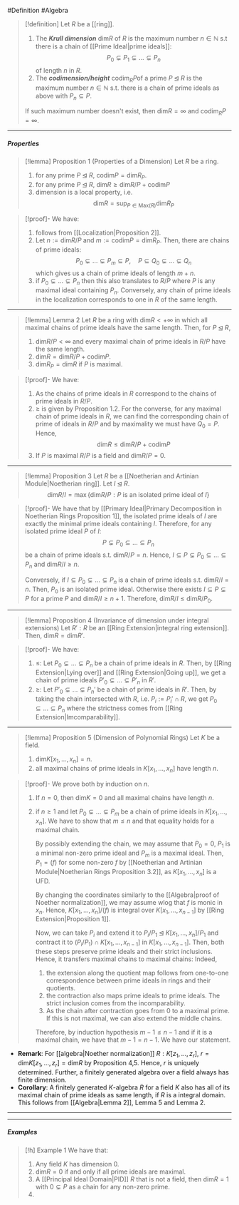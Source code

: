 #Definition #Algebra 

> [!definition]
> Let $R$ be a [[ring]].
> 1. The ***Krull dimension*** $\text{dim}R$ of $R$ is the maximum number $n\in\mathbb{N}$ s.t there is a chain of [[Prime Ideal|prime ideals]]: $$P_{0}\subsetneq P_{1}\subsetneq\dots \subsetneq P_{n}$$of length $n$ in $R$. 
> 2. The ***codimension/height*** $\text{codim}_{R}P$of a prime $P\unlhd R$ is the maximum number $n\in \mathbb{N}$ s.t. there is a chain of prime ideals as above with $P_{n}\subseteq P$.
> 
> If such maximum number doesn't exist, then $\text{dim}R=\infty$ and $\text{codim}_{R}P=\infty$.
---
##### Properties
> [!lemma] Proposition 1 (Properties of a Dimension)
> Let $R$ be a ring.
> 1. for any prime $P\unlhd R$, $\text{codim}P=\text{dim}R_{P}$.
> 2. for any prime $P\unlhd R$, $\text{dim}R\geq \text{dim}R / P+\text{codim}P$
> 3. dimension is a local property, i.e. $$\text{dim}R=\sup_{P\in \text{Max}(R)}\text{dim}R_{P}$$

> [!proof]-
> We have:
> 1. follows from [[Localization|Proposition 2]].
> 2. Let $n:= \text{dim}R/P$ and $m:=\text{codim}P=\text{dim}R_{P}$. Then, there are chains of prime ideals: $$P_{0}\subsetneq\dots \subsetneq P_{m}\subseteq P,\quad P\subseteq Q_{0}\subsetneq\dots \subsetneq Q_{n}$$which gives us a chain of prime ideals of length $m+n$.
> 3. if $P_{0}\subsetneq \dots \subsetneq P_{n}$ then this also translates to $R / P$ where $P$ is any maximal ideal containing $P_{n}$. Conversely, any chain of prime ideals in the localization corresponds to one in $R$ of the same length.
---
> [!lemma] Lemma 2
> Let $R$ be a ring with $\text{dim}R<+\infty$ in which all maximal chains of prime ideals have the same length. Then, for $P\unlhd R$, 
> 1. $\text{dim} R / P< \infty$ and every maximal chain of prime ideals in $R / P$ have the same length.
> 2. $\text{dim}R=\text{dim}R/P+\text{codim}P$.
> 3. $\text{dim}R_{P}=\text{dim}R$ if $P$ is maximal.

> [!proof]-
> We have:
> 1. As the chains of prime ideals in $R$ correspond to the chains of prime ideals in $R / P$. 
> 2. $\geq$ is given by Proposition 1.2. For the converse, for any maximal chain of prime ideals in $R$, we can find the corresponding chain of prime of ideals in $R / P$ and by maximality we must have $Q_{0}=P$. Hence, $$\text{dim}R\leq \text{dim}R / P+\text{codim}P$$
> 3. If $P$ is maximal $R /P$ is a field and $\text{dim}R / P=0$. 

---
> [!lemma] Proposition 3
> Let $R$ be a [[Noetherian and Artinian Module|Noetherian ring]]. Let $I\unlhd R$.
> $$\text{dim}R / I=\max\{ \text{dim} R / P:P\text{ is an isolated prime ideal of }I \}$$

> [!proof]-
> We have that by [[Primary Ideal|Primary Decomposition in Noetherian Rings Proposition 1]], the isolated prime ideals of $I$ are exactly the minimal prime ideals containing $I$. Therefore, for any isolated prime ideal $P$ of $I$:$$P\subsetneq P_{0}\subseteq \dots \subseteq P_{n}$$be a chain of prime ideals s.t. $\text{dim}R / P=n$. Hence, $I\subseteq P\subsetneq P_{0}\subseteq \dots \subseteq P_{n}$ and $\text{dim}R / I\geq n$. 
> 
> Conversely, if $I\subseteq P_{0}\subsetneq \dots \subsetneq P_{n}$ is a chain of prime ideals s.t. $\text{dim} R / I=n$. Then, $P_{0}$ is an isolated prime ideal. Otherwise there exists $I\subseteq P\subsetneq P$ for a prime $P$ and $\text{dim} R / I\geq n+ 1$. Therefore, $\text{dim}R / I\leq \text{dim}R / P_{0}$. 
---
> [!lemma] Proposition 4 (Invariance of dimension under integral extensions)
> Let $R':R$ be an [[Ring Extension|integral ring extension]]. Then, $\text{dim}R=\text{dim}R'$.

> [!proof]-
> We have:
> 1. $\leq$: Let $P_{0}\subsetneq\dots \subsetneq P_{n}$ be a chain of prime ideals in $R$. Then, by [[Ring Extension|Lying over]] and [[Ring Extension|Going up]], we get a chain of prime ideals $P'_{0}\subsetneq\dots \subsetneq P'_{n}$ in $R'$.
> 2. $\geq$: Let $P'_{0}\subsetneq \dots \subsetneq P_{n}'$ be a chain of prime ideals in $R'$. Then, by taking the chain intersected with $R$, i.e. $P_{i}:= P_{i}'\cap R$, we get $P_{0}\subseteq\dots \subseteq P_{n}$ where the strictness comes from [[Ring Extension|Imcomparability]].

---
> [!lemma] Proposition 5 (Dimension of Polynomial Rings)
> Let $K$ be a field. 
> 1. $\text{dim}K[x_{1},\dots,x_{n}]=n$.
> 2. all maximal chains of prime ideals in $K[x_{1},\dots,x_{n}]$ have length $n$.

> [!proof]-
> We prove both by induction on $n$. 
> 1. If $n=0$, then $\text{dim}K=0$ and all maximal chains have length $n$.
> 2. if $n\geq 1$ and let $P_{0}\subsetneq\dots \subsetneq P_{m}$ be a chain of prime ideals in $K[x_{1},\dots,x_{n}]$. We have to show that $m\leq n$ and that equality holds for a maximal chain. 
>    
>    By possibly extending the chain, we may assume that $P_{0}=0$, $P_{1}$ is a minimal non-zero prime ideal and $P_{m}$ is a maximal ideal. Then, $P_{1}=(f)$ for some non-zero $f$ by [[Noetherian and Artinian Module|Noetherian Rings Proposition 3.2]], as $K[x_{1},\dots,x_{n}]$ is a UFD.
>    
>    By changing the coordinates similarly to the [[Algebra|proof of Noether normalization]], we may assume wlog that $f$ is monic in $x_{n}$. Hence, $K[x_{1},\dots,x_{n}] / (f)$ is integral over $K[x_{1},\dots,x_{n-1}]$ by [[Ring Extension|Proposition 1]]. 
>    
>    Now, we can take $P_{i}$ and extend it to $P_{i} / P_{1}\unlhd K[x_{1},\dots,x_{n}] / P_{1}$ and contract it to $(P_{i} / P_{1})\cap K[x_{1},\dots,x_{n-1}]$ in $K[x_{1},\dots,x_{n-1}]$. Then, both these steps preserve prime ideals and their strict inclusions. Hence, it transfers maximal chains to maximal chains: Indeed, 
> 	  1. the extension along the quotient map follows from one-to-one correspondence between prime ideals in rings and their quotients. 
> 	  2. the contraction also maps prime ideals to prime ideals. The strict inclusion comes from the incomparability.
> 	  3. As the chain after contraction goes from $0$ to a maximal prime. If this is not maximal, we can also extend the middle chains. 
>   
> 	  Therefore, by induction hypothesis $m-1\leq n-1$ and if it is a maximal chain, we have that $m-1=n-1$. We have our statement.
- **Remark**: For [[algebra|Noether normalization]] $R:K[z_{1},\dots,z_{r}]$, $r=\text{dim}K[z_{1},\dots,z_{r}]=\text{dim} R$ by Proposition 4,5. Hence, $r$ is uniquely determined. Further, a finitely generated algebra over a field always has finite dimension. 
- **Corollary**: A finitely generated $K$-algebra $R$ for a field $K$ also has all of its maximal chain of prime ideals as same length, if $R$ is a integral domain. This follows from [[Algebra|Lemma 2]], Lemma 5 and Lemma 2. 
---

---
##### Examples 
> [!h] Example 1
> We have that:
> 1. Any field $K$ has dimension $0$.
> 2. $\text{dim}R=0$ if and only if all prime ideals are maximal.
> 3. A [[Principal Ideal Domain|PID]] $R$ that is not a field, then $\text{dim}R=1$ with $0\subsetneq P$ as a chain for any non-zero prime.
> 4. 